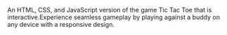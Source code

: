 An HTML, CSS, and JavaScript version of the game Tic Tac Toe that is interactive.Experience seamless gameplay by playing against a buddy on any device with a responsive design.
